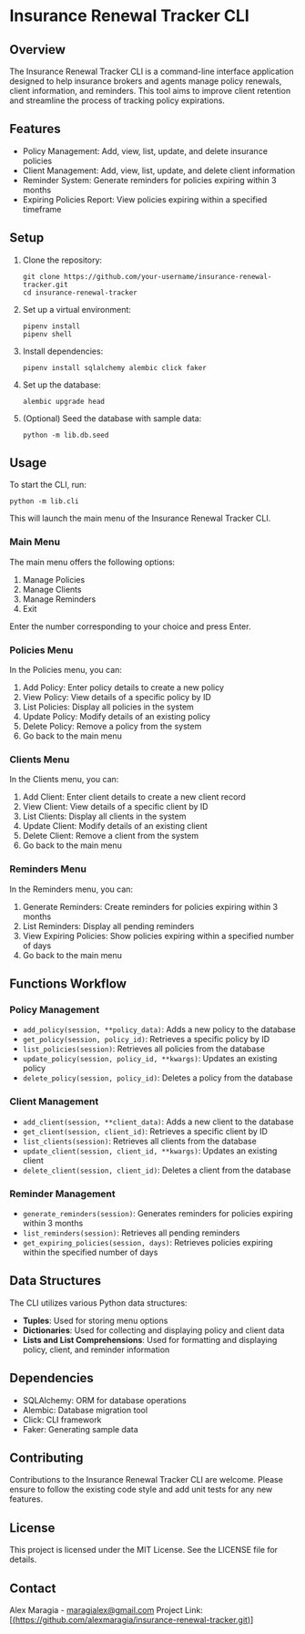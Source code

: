 # Insurance Renewal Tracker CLI

## Overview

The Insurance Renewal Tracker CLI is a command-line interface application designed to help insurance brokers and agents manage policy renewals, client information, and reminders. This tool aims to improve client retention and streamline the process of tracking policy expirations.

## Features

- Policy Management: Add, view, list, update, and delete insurance policies
- Client Management: Add, view, list, update, and delete client information
- Reminder System: Generate reminders for policies expiring within 3 months
- Expiring Policies Report: View policies expiring within a specified timeframe

## Setup

1. Clone the repository:
   ```
   git clone https://github.com/your-username/insurance-renewal-tracker.git
   cd insurance-renewal-tracker
   ```

2. Set up a virtual environment:
   ```
   pipenv install
   pipenv shell
   ```

3. Install dependencies:
   ```
   pipenv install sqlalchemy alembic click faker
   ```

4. Set up the database:
   ```
   alembic upgrade head
   ```

5. (Optional) Seed the database with sample data:
   ```
   python -m lib.db.seed
   ```

## Usage

To start the CLI, run:

```
python -m lib.cli
```

This will launch the main menu of the Insurance Renewal Tracker CLI.

### Main Menu

The main menu offers the following options:

1. Manage Policies
2. Manage Clients
3. Manage Reminders
0. Exit

Enter the number corresponding to your choice and press Enter.

### Policies Menu

In the Policies menu, you can:

1. Add Policy: Enter policy details to create a new policy
2. View Policy: View details of a specific policy by ID
3. List Policies: Display all policies in the system
4. Update Policy: Modify details of an existing policy
5. Delete Policy: Remove a policy from the system
0. Go back to the main menu

### Clients Menu

In the Clients menu, you can:

1. Add Client: Enter client details to create a new client record
2. View Client: View details of a specific client by ID
3. List Clients: Display all clients in the system
4. Update Client: Modify details of an existing client
5. Delete Client: Remove a client from the system
0. Go back to the main menu

### Reminders Menu

In the Reminders menu, you can:

1. Generate Reminders: Create reminders for policies expiring within 3 months
2. List Reminders: Display all pending reminders
3. View Expiring Policies: Show policies expiring within a specified number of days
0. Go back to the main menu

## Functions Workflow

### Policy Management

- `add_policy(session, **policy_data)`: Adds a new policy to the database
- `get_policy(session, policy_id)`: Retrieves a specific policy by ID
- `list_policies(session)`: Retrieves all policies from the database
- `update_policy(session, policy_id, **kwargs)`: Updates an existing policy
- `delete_policy(session, policy_id)`: Deletes a policy from the database

### Client Management

- `add_client(session, **client_data)`: Adds a new client to the database
- `get_client(session, client_id)`: Retrieves a specific client by ID
- `list_clients(session)`: Retrieves all clients from the database
- `update_client(session, client_id, **kwargs)`: Updates an existing client
- `delete_client(session, client_id)`: Deletes a client from the database

### Reminder Management

- `generate_reminders(session)`: Generates reminders for policies expiring within 3 months
- `list_reminders(session)`: Retrieves all pending reminders
- `get_expiring_policies(session, days)`: Retrieves policies expiring within the specified number of days

## Data Structures

The CLI utilizes various Python data structures:

- **Tuples**: Used for storing menu options
- **Dictionaries**: Used for collecting and displaying policy and client data
- **Lists and List Comprehensions**: Used for formatting and displaying policy, client, and reminder information

## Dependencies

- SQLAlchemy: ORM for database operations
- Alembic: Database migration tool
- Click: CLI framework
- Faker: Generating sample data

## Contributing

Contributions to the Insurance Renewal Tracker CLI are welcome. Please ensure to follow the existing code style and add unit tests for any new features.

## License

This project is licensed under the MIT License. See the LICENSE file for details.

## Contact
Alex Maragia - maragialex@gmail.com
Project Link: [[(https://github.com/alexmaragia/insurance-renewal-tracker.git)](https://github.com/alexmaragia/insurance-renewal-tracker.git)]